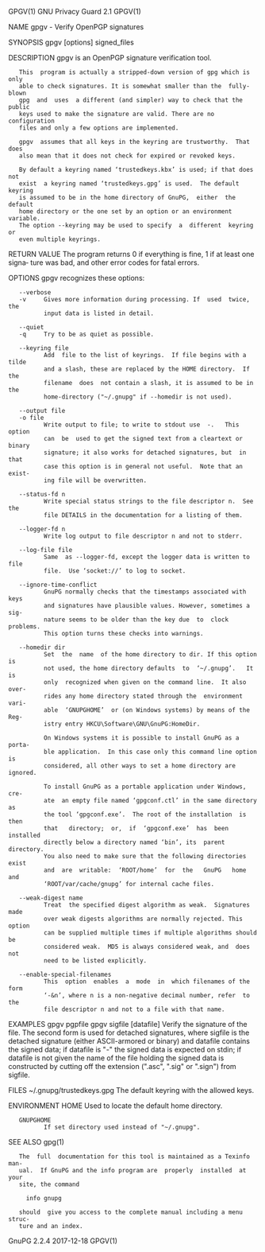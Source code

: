 GPGV(1)                     GNU Privacy Guard 2.1                     GPGV(1)

NAME
       gpgv - Verify OpenPGP signatures

SYNOPSIS
       gpgv [options] signed_files

DESCRIPTION
       gpgv is an OpenPGP signature verification tool.

       This  program is actually a stripped-down version of gpg which is only
       able to check signatures. It is somewhat smaller than the  fully-blown
       gpg  and  uses  a different (and simpler) way to check that the public
       keys used to make the signature are valid. There are no  configuration
       files and only a few options are implemented.

       gpgv  assumes that all keys in the keyring are trustworthy.  That does
       also mean that it does not check for expired or revoked keys.

       By default a keyring named ‘trustedkeys.kbx’ is used; if that does not
       exist  a keyring named ‘trustedkeys.gpg’ is used.  The default keyring
       is assumed to be in the home directory of GnuPG,  either  the  default
       home directory or the one set by an option or an environment variable.
       The option --keyring may be used to specify  a  different  keyring  or
       even multiple keyrings.

RETURN VALUE
       The  program returns 0 if everything is fine, 1 if at least one signa‐
       ture was bad, and other error codes for fatal errors.

OPTIONS
       gpgv recognizes these options:

       --verbose
       -v     Gives more information during processing. If  used  twice,  the
              input data is listed in detail.

       --quiet
       -q     Try to be as quiet as possible.

       --keyring file
              Add  file to the list of keyrings.  If file begins with a tilde
              and a slash, these are replaced by the HOME directory.  If  the
              filename  does  not contain a slash, it is assumed to be in the
              home-directory ("~/.gnupg" if --homedir is not used).

       --output file
       -o file
              Write output to file; to write to stdout use  -.   This  option
              can  be  used to get the signed text from a cleartext or binary
              signature; it also works for detached signatures, but  in  that
              case this option is in general not useful.  Note that an exist‐
              ing file will be overwritten.

       --status-fd n
              Write special status strings to the file descriptor n.  See the
              file DETAILS in the documentation for a listing of them.

       --logger-fd n
              Write log output to file descriptor n and not to stderr.

       --log-file file
              Same  as --logger-fd, except the logger data is written to file
              file.  Use ‘socket://’ to log to socket.

       --ignore-time-conflict
              GnuPG normally checks that the timestamps associated with  keys
              and signatures have plausible values. However, sometimes a sig‐
              nature seems to be older than the key due  to  clock  problems.
              This option turns these checks into warnings.

       --homedir dir
              Set  the  name  of the home directory to dir. If this option is
              not used, the home directory defaults  to  ‘~/.gnupg’.   It  is
              only  recognized when given on the command line.  It also over‐
              rides any home directory stated through the  environment  vari‐
              able  ‘GNUPGHOME’  or (on Windows systems) by means of the Reg‐
              istry entry HKCU\Software\GNU\GnuPG:HomeDir.

              On Windows systems it is possible to install GnuPG as a  porta‐
              ble application.  In this case only this command line option is
              considered, all other ways to set a home directory are ignored.

              To install GnuPG as a portable application under Windows,  cre‐
              ate  an empty file named ‘gpgconf.ctl’ in the same directory as
              the tool ‘gpgconf.exe’.  The root of the installation  is  then
              that   directory;  or,  if  ‘gpgconf.exe’  has  been  installed
              directly below a directory named ‘bin’, its  parent  directory.
              You also need to make sure that the following directories exist
              and  are  writable:  ‘ROOT/home’  for  the   GnuPG   home   and
              ‘ROOT/var/cache/gnupg’ for internal cache files.

       --weak-digest name
              Treat  the specified digest algorithm as weak.  Signatures made
              over weak digests algorithms are normally rejected. This option
              can be supplied multiple times if multiple algorithms should be
              considered weak.  MD5 is always considered weak, and  does  not
              need to be listed explicitly.

       --enable-special-filenames
              This  option  enables  a  mode  in  which filenames of the form
              ‘-&n’, where n is a non-negative decimal number, refer  to  the
              file descriptor n and not to a file with that name.

EXAMPLES
       gpgv pgpfile
       gpgv sigfile [datafile]
              Verify  the  signature of the file. The second form is used for
              detached signatures, where sigfile is  the  detached  signature
              (either  ASCII-armored  or  binary)  and  datafile contains the
              signed data; if datafile is "-" the signed data is expected  on
              stdin;  if  datafile  is not given the name of the file holding
              the signed data is constructed by  cutting  off  the  extension
              (".asc", ".sig" or ".sign") from sigfile.

FILES
       ~/.gnupg/trustedkeys.gpg
              The default keyring with the allowed keys.

ENVIRONMENT
       HOME   Used to locate the default home directory.

       GNUPGHOME
              If set directory used instead of "~/.gnupg".

SEE ALSO
       gpg(1)

       The  full  documentation for this tool is maintained as a Texinfo man‐
       ual.  If GnuPG and the info program are  properly  installed  at  your
       site, the command

         info gnupg

       should  give you access to the complete manual including a menu struc‐
       ture and an index.

GnuPG 2.2.4                       2017-12-18                          GPGV(1)
